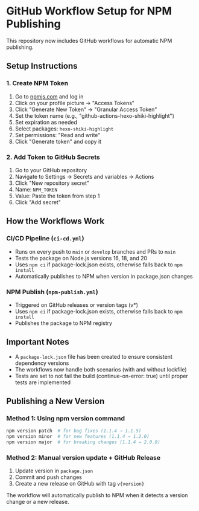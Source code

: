 # GitHub Workflow Setup for NPM Publishing

This repository now includes GitHub workflows for automatic NPM publishing.

## Setup Instructions

### 1. Create NPM Token
1. Go to [npmjs.com](https://www.npmjs.com) and log in
2. Click on your profile picture → "Access Tokens"
3. Click "Generate New Token" → "Granular Access Token"
4. Set the token name (e.g., "github-actions-hexo-shiki-highlight")
5. Set expiration as needed
6. Select packages: `hexo-shiki-highlight`
7. Set permissions: "Read and write"
8. Click "Generate token" and copy it

### 2. Add Token to GitHub Secrets
1. Go to your GitHub repository
2. Navigate to Settings → Secrets and variables → Actions
3. Click "New repository secret"
4. Name: `NPM_TOKEN`
5. Value: Paste the token from step 1
6. Click "Add secret"

## How the Workflows Work

### CI/CD Pipeline (`ci-cd.yml`)
- Runs on every push to `main` or `develop` branches and PRs to `main`
- Tests the package on Node.js versions 16, 18, and 20
- Uses `npm ci` if package-lock.json exists, otherwise falls back to `npm install`
- Automatically publishes to NPM when version in package.json changes

### NPM Publish (`npm-publish.yml`)
- Triggered on GitHub releases or version tags (v*)
- Uses `npm ci` if package-lock.json exists, otherwise falls back to `npm install`
- Publishes the package to NPM registry

## Important Notes

- A `package-lock.json` file has been created to ensure consistent dependency versions
- The workflows now handle both scenarios (with and without lockfile)
- Tests are set to not fail the build (continue-on-error: true) until proper tests are implemented

## Publishing a New Version

### Method 1: Using npm version command
```bash
npm version patch  # for bug fixes (1.1.4 → 1.1.5)
npm version minor  # for new features (1.1.4 → 1.2.0)
npm version major  # for breaking changes (1.1.4 → 2.0.0)
```

### Method 2: Manual version update + GitHub Release
1. Update version in `package.json`
2. Commit and push changes
3. Create a new release on GitHub with tag `v{version}`

The workflow will automatically publish to NPM when it detects a version change or a new release.
